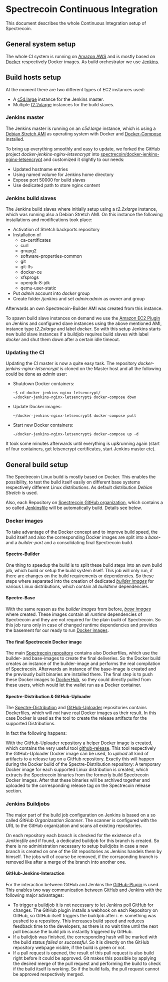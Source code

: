 # Spectrecoin Continuous Integration

This document describes the whole Continuous Integration setup of Spectrecoin.

## General system setup

The whole CI system is running on [Amazon AWS](https://aws.amazon.com/) and is mostly based
on [Docker](https://www.docker.com/) respectively Docker images. As build orchestrator we use
[Jenkins](https://jenkins-ci.org).

## Build hosts setup

At the moment there are two different types of EC2 instances used:
* A [c5d.large](https://aws.amazon.com/about-aws/whats-new/2018/05/introducing-amazon-ec2-c5d-instances/)
instance for the Jenkins master.
* Multiple [t2.2xlarge](https://aws.amazon.com/ec2/instance-types/) instances for the build slaves.

### Jenkins master

The Jenkins master is running on an _c5d.large_ instance, which is using a
[Debian Stretch AMI](https://wiki.debian.org/Cloud/AmazonEC2Image/Stretch) as
operating system with Docker and [Docker-Compose](https://docs.docker.com/compose/)
installed.

To bring up everything smoothly and easy to update, we forked the GitHub project
_docker-jenkins-nginx-letsencrypt_ into
[spectrecoin/docker-jenkins-nginx-letsencrypt](https://github.com/spectrecoin/docker-jenkins-nginx-letsencrypt)
and customized it slightly to our needs:
* Updated hostname entries
* Using named volume for Jenkins home directory
* Expose port 50000 for build slaves
* Use dedicated path to store nginx content

### Jenkins build slaves

The Jenkins build slaves where initially setup using a _t2.2xlarge_ instance, which was running
also a Debian Stretch AMI. On this instance the following installations and modifications
took place:
* Activation of Stretch backports repository
* Installation of
  * ca-certificates
  * curl
  * gnupg2
  * software-properties-common
  * git
  * git-lfs
  * docker-ce
  * xfsprogs
  * openjdk-8-jdk
  * qemu-user-static
* Put _admin_ account into _docker_ group
* Create folder _/jenkins_ and set _admin:admin_ as owner and group

Afterwards an own Spectrecoin-Builder AMI was created from this instance.

To spawn build slave instances on demand we use the
[Amazon EC2 Plugin](https://wiki.jenkins.io/display/JENKINS/Amazon+EC2+Plugin)
on Jenkins and configured slave instances using the above mentioned AMI, instance 
type _t2.2xlarge_ and label _docker_. So with this setup Jenkins starts new build 
slave instances if a buildjob requires build slaves with label _docker_ and shut 
them down after a certain idle timeout.

### Updating the CI

Updating the CI master is now a quite easy task. The repository _docker-jenkins-nginx-letsencrypt_
is cloned on the Master host and all the following could be done as _admin_ user:
* Shutdown Docker containers:
  ```
  ~$ cd docker-jenkins-nginx-letsencrypt/
  ~/docker-jenkins-nginx-letsencrypt$ docker-compose down
  ```
* Update Docker images:
  ```
  ~/docker-jenkins-nginx-letsencrypt$ docker-compose pull
  ```
* Start new Docker containers:
  ```
  ~/docker-jenkins-nginx-letsencrypt$ docker-compose up -d
  ```

It took some minutes afterwards until everything is up&running again (start of four containers, 
get letsencrypt certificates, start Jenkins master etc).

## General build setup

The Spectrecoin Linux build is mostly based on Docker. This enables the possibility,
to test the build itself easily on different base systems respectively different Linux
distributions. As default distribution _Debian Stretch_ is used.

Also, each Repository on [Spectrecoin GitHub organization](https://github.com/spectrecoin),
which contains a so called [Jenkinsfile](https://jenkins.io/doc/book/pipeline/jenkinsfile/)
will be automatically build. Details see below.

### Docker images

To take advantage of the Docker concept and to improve build speed, the build itself and
also the corresponding Docker images are split into a _base-_ and a _builder-part_ and a
consolidating final Spectrecoin build.

#### Spectre-Builder

One thing to speedup the build is to split these build steps into an own build job, which
build or setup the build system itself. This job will only run, if there are changes on the
build requirements or dependencies. So these steps where separated into the creation of 
dedicated [_builder images_](https://github.com/spectrecoin/spectre-builder)
for various Linux distributions, which contain all _buildtime_ dependencies.

#### Spectre-Base

With the same reason as the _builder images_ from before, [_base images_](https://github.com/spectrecoin/spectre-base)
where created. These images contain all _runtime_ dependencies of Spectrecoin and they
are not required for the plain _build_ of Spectrecoin. So this job runs only in case of
changed runtime dependencies and provides the basement for our ready to run
[Docker images](https://hub.docker.com/u/spectreproject/dashboard/).

#### The final Spectrecoin Docker image

The main [Spectrecoin repository](https://github.com/spectrecoin/spectre) contains also
Dockerfiles, which use the builder- and base-images to create the final deliveries. So the
Docker build creates an instance of the builder-image and performs the real compilation of
Spectrecoin. Afterwards an instance of the base-image is created and the previously built
binaries are installed there. The final step is to push these Docker images to 
[DockerHub](https://hub.docker.com/u/spectreproject/dashboard/), so they could directly 
pulled from these users, which would let the wallet run as a Docker container.

#### Spectre-Distribution & GitHub-Uploader

The [Spectre-Distribution](https://github.com/spectrecoin/spectre-distribution) and
[GitHub-Uploader](https://github.com/spectrecoin/github-uploader) repositories contains
Dockerfiles, which will _not_ have real Docker images as their result. In this case
Docker is used as the tool to create the release artifacts for the supported Distributions.

In fact the following happens:

With the GitHub-Uploader repository a helper Docker image is created, which contains the
very useful tool [github-release](https://github.com/aktau/github-release). This tool
respectively the GitHub-Uploader Docker image can be used, to _upload_ all kind of artifacts
to a release tag on a GitHub repository. Exactly this will happen during the Docker build of
the Spectre-Distribution repository: A temporary Docker image for each supported Linux
distribution is created, which extracts the Spectrecoin binaries from the formerly build
Spectrecoin Docker images. After that these binaries will be archived together and uploaded
to the corresponding release tag on the Spectrecoin release section.

### Jenkins Buildjobs

The major part of the build job configuration on Jenkins is based on a so called
_GitHub Organizsation Scanner_. The scanner is configured with the URL to the GitHub organization
and scans all existing repositories.

On each repository each branch is checked for the existence of a _Jenkinsfile_ and if found, a dedicated
buildjob for this branch is created. So there is no administration necessary to setup buildjobs in case
a new branch is created on one of the Git repositories as Jenkins handels them by himself. The jobs will
of course be removed, if the corrsponding branch is removed like after a merge of the branch into
another one.

#### GitHub-Jenkins-Interaction

For the interaction between GitHub and Jenkins the [GitHub-Plugin](https://wiki.jenkins-ci.org/display/JENKINS/GitHub+Plugin)
is used. This enables two way communication between GitHub and Jenkins with the following
major advantages:
* To trigger a buildjob it is not necessary to let Jenkins poll GitHub for changes. The GitHub plugin
installs a webhook on each Repository on GitHub, so GitHub itself triggers the buildjob after i. e.
something was pushed to a repository. This increases build speed and reduces feedback time to the
developers, as there is no wait time until the next poll because the build job is instantly triggered
by GitHub.
* If a buildjob was finished, the corresponding hash will be marked with the build status _failed_ or
_successful_. So it is directly on the GitHub repository webpage visible, if the build is green or not.
* If a pull request is opened, the result of this pull request is also build right before it could be
approved. Git makes this possible by applying the desired merge of the pull request and performing the
build to check if the build itself is working. So if the build fails, the pull request cannot be approved
respectively merged.
